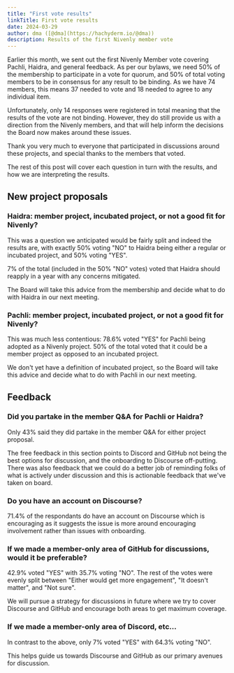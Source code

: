 ```yaml
---
title: "First vote results"
linkTitle: First vote results
date: 2024-03-29
author: dma ([@dma](https://hachyderm.io/@dma))
description: Results of the first Nivenly member vote
---
```


Earlier this month, we sent out the first Nivenly Member vote covering Pachli, 
Haidra, and general feedback.  As per our bylaws, we need 50% of the membership
to participate in a vote for quorum, and 50% of total voting members to be in
consensus for any result to be binding.  As we have 74 members, this means 37
needed to vote and 18 needed to agree to any individual item.

Unfortunately, only 14 responses were registered in total meaning that the 
results of the vote are not binding.  However, they do still provide us with a
direction from the Nivenly members, and that will help inform the decisions the
Board now makes around these issues.

Thank you very much to everyone that participated in discussions around these 
projects, and special thanks to the members that voted.

The rest of this post will cover each question in turn with the results, and 
how we are interpreting the results.

## New project proposals

### Haidra: member project, incubated project, or not a good fit for Nivenly?

This was a question we anticipated would be fairly split and indeed the results
are, with exactly 50% voting "NO" to Haidra being either a regular or incubated
project, and 50% voting "YES".

7% of the total (included in the 50% "NO" votes) voted that Haidra should 
reapply in a year with any concerns mitigated.

The Board will take this advice from the membership and decide what to do with
Haidra in our next meeting.

### Pachli: member project, incubated project, or not a good fit for Nivenly?

This was much less contentious: 78.6% voted "YES" for Pachli being adopted 
as a Nivenly project.  50% of the total voted that it could be a member project 
as opposed to an incubated project.

We don't yet have a definition of incubated project, so the Board will take 
this advice and decide what to do with Pachli in our next meeting.

## Feedback

### Did you partake in the member Q&A for Pachli or Haidra?

Only 43% said they did partake in the member Q&A for either project proposal.

The free feedback in this section points to Discord and GitHub not being the 
best options for discussion, and the onboarding to Discourse off-putting.  There
was also feedback that we could do a better job of reminding folks of what is 
actively under discussion and this is actionable feedback that we've taken on 
board.

### Do you have an account on Discourse?

71.4% of the respondants do have an account on Discourse which is encouraging 
as it suggests the issue is more around encouraging involvement rather than 
issues with onboarding.

### If we made a member-only area of GitHub for discussions, would it be preferable?

42.9% voted "YES" with 35.7% voting "NO".  The rest of the votes were evenly 
split between "Either would get more engagement", "It doesn't matter", and "Not 
sure".

We will pursue a strategy for discussions in future where we try to cover 
Discourse and GitHub and encourage both areas to get maximum coverage.

### If we made a member-only area of Discord, etc...

In contrast to the above, only 7% voted "YES" with 64.3% voting "NO".

This helps guide us towards Discourse and GitHub as our primary avenues for 
discussion.